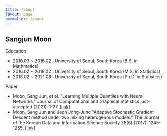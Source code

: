 ```yaml
---
title: /about
layout: page
permalink: /about
---
```


## Sangjun Moon

Education
- 2010.03 ~ 2016.02 : University of Seoul, South Korea (B.S. in Mathmatics)
- 2016.02 ~ 2018.02 : University of Seoul, South Korea (M.S. in Statistics)
- 2018.02 ~ 2021.08 : University of Seoul, South Korea (Ph.D. in Statistics)

Paper
- Moon, Sang Jun, et al. "Learning Multiple Quantiles with Neural Networks." Journal of Computational and Graphical Statistics just-accepted (2021): 1-27. <a href='https://www.tandfonline.com/doi/full/10.1080/10618600.2021.1909601'>[link]</a>
- Moon, Sang Jun and Jeon Jong-June "Adaptive Stochastic Gradient Descent method under two mixing heterogenous models." The Journal of the Korean Data and Information Science Society 28(6) (2017): 1245-1255. <a href= 'https://www.dbpia.co.kr/pdf/pdfView.do?nodeId=NODE07404368&mark=0&useDate=&bookmarkCnt=0&ipRange=N&accessgl=Y&language=ko'>[link]</a>
